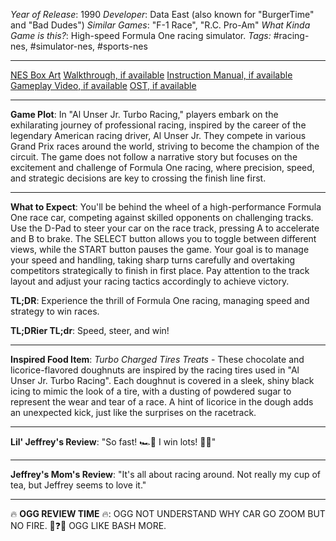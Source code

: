 *Year of Release*: 1990
*Developer*: Data East (also known for "BurgerTime" and "Bad Dudes")
*Similar Games*: "F-1 Race", "R.C. Pro-Am"
*What Kinda Game is this?*: High-speed Formula One racing simulator.
*Tags:* #racing-nes, #simulator-nes, #sports-nes

---
[NES Box Art](https://www.google.com/search?tbm=isch&q=NES+Box+Art+Al+Unser+Jr+Turbo+Racing) 
[Walkthrough, if available](https://www.google.com/search?q=Walkthrough+NES+Al+Unser+Jr+Turbo+Racing)
[Instruction Manual, if available](https://www.google.com/search?q=NES+Instruction+Manual+Al+Unser+Jr+Turbo+Racing)
[Gameplay Video, if available](https://www.youtube.com/results?search_query=gameplay+NES+Al+Unser+Jr+Turbo+Racing) 
[OST, if available](https://www.youtube.com/results?search_query=OST+NES+Al+Unser+Jr+Turbo+Racing)

- - -
**Game Plot**: In "Al Unser Jr. Turbo Racing," players embark on the exhilarating journey of professional racing, inspired by the career of the legendary American racing driver, Al Unser Jr. They compete in various Grand Prix races around the world, striving to become the champion of the circuit. The game does not follow a narrative story but focuses on the excitement and challenge of Formula One racing, where precision, speed, and strategic decisions are key to crossing the finish line first.

- - -
**What to Expect**: You'll be behind the wheel of a high-performance Formula One race car, competing against skilled opponents on challenging tracks. Use the D-Pad to steer your car on the race track, pressing A to accelerate and B to brake. The SELECT button allows you to toggle between different views, while the START button pauses the game. Your goal is to manage your speed and handling, taking sharp turns carefully and overtaking competitors strategically to finish in first place. Pay attention to the track layout and adjust your racing tactics accordingly to achieve victory.

**TL;DR**: Experience the thrill of Formula One racing, managing speed and strategy to win races.

**TL;DRier TL;dr**: Speed, steer, and win!

---
**Inspired Food Item**: *Turbo Charged Tires Treats* - These chocolate and licorice-flavored doughnuts are inspired by the racing tires used in "Al Unser Jr. Turbo Racing". Each doughnut is covered in a sleek, shiny black icing to mimic the look of a tire, with a dusting of powdered sugar to represent the wear and tear of a race. A hint of licorice in the dough adds an unexpected kick, just like the surprises on the racetrack.

---
**Lil' Jeffrey's Review**: "So fast! 🏎️💨 I win lots! 🏁😎"

---
**Jeffrey's Mom's Review**: "It's all about racing around. Not really my cup of tea, but Jeffrey seems to love it."

---
🔥 **OGG REVIEW TIME** 🔥: OGG NOT UNDERSTAND WHY CAR GO ZOOM BUT NO FIRE. 🚗❓🔥 OGG LIKE BASH MORE.
